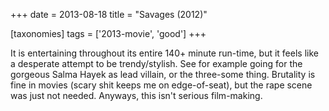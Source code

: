+++
date = 2013-08-18
title = "Savages (2012)"

[taxonomies]
tags = ['2013-movie', 'good']
+++

It is entertaining throughout its entire 140+ minute run-time, but it
feels like a desperate attempt to be trendy/stylish. See for example
going for the gorgeous Salma Hayek as lead villain, or the three-some
thing. Brutality is fine in movies (scary shit keeps me on
edge-of-seat), but the rape scene was just not needed. Anyways, this
isn\'t serious film-making.
